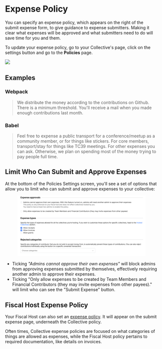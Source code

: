 # Expense Policy

You can specify an expense policy, which appears on the right of the submit expense form, to give guidance to expense submitters. Making it clear what expenses will be approved and what submitters need to do will save time for you and them.

To update your expense policy, go to your Collective's page, click on the settings button and go to the **Policies** page.

![](../../.gitbook/assets/collectives\_expensepolicy\_settings\_2021-7-6.png)

## Examples

### Webpack

> We distribute the money according to the contributions on Github. There is a minimum threshold. You'll receive a mail when you made enough contributions last month.

### Babel

> Feel free to expense a public transport for a conference/meetup as a community member, or for things like stickers. For core members, transport/stay for things like TC39 meetings. For other expenses you can ask. Otherwise, we plan on spending most of the money trying to pay people full time.

## Limit Who Can Submit and Approve Expenses

At the bottom of the Policies Settings screen, you'll see a set of options that allow you to limit who can submit and approve expenses to your collective:

<figure><img src="../../.gitbook/assets/collectives_settings_expensepolicies_2022-11-23.png" alt=""><figcaption></figcaption></figure>

* Ticking _"Admins cannot approve their own expenses"_ will block admins from approving expenses submitted by themselves, effectively requiring another admin to approve their expenses.
* Ticking "Only allow expenses to be created by Team Members and Financial Contributors (they may invite expenses from other payees)." will limit who can see the "Submit Expense" button.

## Fiscal Host Expense Policy

Your Fiscal Host can also set an [expense policy](../../fiscal-hosts/fiscal-host-settings/#expenses). It will appear on the submit expense page, underneath the Collective policy.

Often times, Collective expense policies are focused on what categories of things are allowed as expenses, while the Fiscal Host policy pertains to required documentation, like details on invoices.
